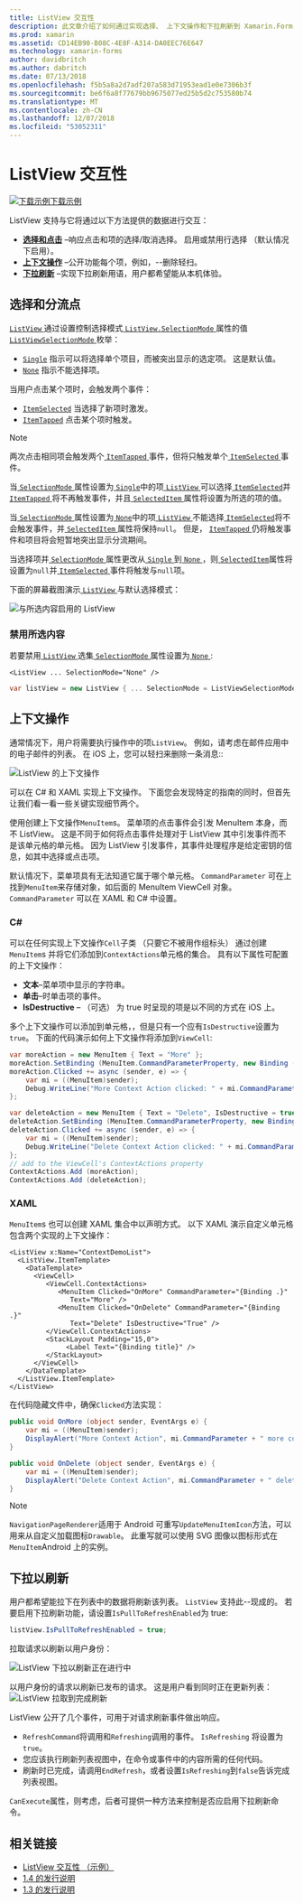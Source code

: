 ```yaml
---
title: ListView 交互性
description: 此文章介绍了如何通过实现选择、 上下文操作和下拉刷新到 Xamarin.Forms ListView 添加交互性。
ms.prod: xamarin
ms.assetid: CD14EB90-B08C-4E8F-A314-DA0EEC76E647
ms.technology: xamarin-forms
author: davidbritch
ms.author: dabritch
ms.date: 07/13/2018
ms.openlocfilehash: f5b5a8a2d7adf207a583d71953ead1e0e7306b3f
ms.sourcegitcommit: be6f6a8f77679bb9675077ed25b5d2c753580b74
ms.translationtype: MT
ms.contentlocale: zh-CN
ms.lasthandoff: 12/07/2018
ms.locfileid: "53052311"
---
```

# <a name="listview-interactivity"></a>ListView 交互性

[![下载示例](~/media/shared/download.png)下载示例](https://developer.xamarin.com/samples/xamarin-forms/UserInterface/ListView/interactivity)

ListView 支持与它将通过以下方法提供的数据进行交互：

- [**选择和点击**](#selectiontaps) &ndash;响应点击和项的选择/取消选择。 启用或禁用行选择 （默认情况下启用）。
- [**上下文操作**](#Context_Actions) &ndash;公开功能每个项，例如，--删除轻扫。
- [**下拉刷新**](#Pull_to_Refresh) &ndash;实现下拉刷新用语，用户都希望能从本机体验。

<a name="selectiontaps" />

## <a name="selection--taps"></a>选择和分流点

[ `ListView` ](xref:Xamarin.Forms.ListView)通过设置控制选择模式[ `ListView.SelectionMode` ](xref:Xamarin.Forms.ListView.SelectionMode)属性的值[ `ListViewSelectionMode` ](xref:Xamarin.Forms.ListViewSelectionMode)枚举：

- [`Single`](xref:Xamarin.Forms.ListViewSelectionMode.Single) 指示可以将选择单个项目，而被突出显示的选定项。 这是默认值。
- [`None`](xref:Xamarin.Forms.ListViewSelectionMode.None) 指示不能选择项。

当用户点击某个项时，会触发两个事件：

- [`ItemSelected`](xref:Xamarin.Forms.ListView.ItemSelected) 当选择了新项时激发。
- [`ItemTapped`](xref:Xamarin.Forms.ListView.ItemTapped) 点击某个项时触发。

> [!NOTE]
> 两次点击相同项会触发两个[ `ItemTapped` ](xref:Xamarin.Forms.ListView.ItemTapped)事件，但将只触发单个[ `ItemSelected` ](xref:Xamarin.Forms.ListView.ItemSelected)事件。

当[ `SelectionMode` ](xref:Xamarin.Forms.ListView.SelectionMode)属性设置为[ `Single`](xref:Xamarin.Forms.ListViewSelectionMode.Single)中的项[ `ListView` ](xref:Xamarin.Forms.ListView)可以选择[ `ItemSelected`](xref:Xamarin.Forms.ListView.ItemSelected)并[ `ItemTapped` ](xref:Xamarin.Forms.ListView.ItemTapped)将不再触发事件，并且[ `SelectedItem` ](xref:Xamarin.Forms.ListView.SelectedItem)属性将设置为所选的项的值。

当[ `SelectionMode` ](xref:Xamarin.Forms.ListView.SelectionMode)属性设置为[ `None`](xref:Xamarin.Forms.ListViewSelectionMode.None)中的项[ `ListView` ](xref:Xamarin.Forms.ListView)不能选择[ `ItemSelected`](xref:Xamarin.Forms.ListView.ItemSelected)将不会触发事件，并[ `SelectedItem` ](xref:Xamarin.Forms.ListView.SelectedItem)属性将保持`null`。 但是， [ `ItemTapped` ](xref:Xamarin.Forms.ListView.ItemTapped)仍将触发事件和项目将会短暂地突出显示分流期间。

当选择项并[ `SelectionMode` ](xref:Xamarin.Forms.ListView.SelectionMode)属性更改从[ `Single` ](xref:Xamarin.Forms.ListViewSelectionMode.Single)到[ `None` ](xref:Xamarin.Forms.ListViewSelectionMode.None)，则[ `SelectedItem`](xref:Xamarin.Forms.ListView.SelectedItem)属性将设置为`null`并[ `ItemSelected` ](xref:Xamarin.Forms.ListView.ItemSelected)事件将触发与`null`项。

下面的屏幕截图演示[ `ListView` ](xref:Xamarin.Forms.ListView)与默认选择模式：

![](interactivity-images/selection-default.png "与所选内容启用的 ListView")

### <a name="disabling-selection"></a>禁用所选内容

若要禁用[ `ListView` ](xref:Xamarin.Forms.ListView)选集[ `SelectionMode` ](xref:Xamarin.Forms.ListView.SelectionMode)属性设置为[ `None` ](xref:Xamarin.Forms.ListViewSelectionMode.None):

```xaml
<ListView ... SelectionMode="None" />
```

```csharp
var listView = new ListView { ... SelectionMode = ListViewSelectionMode.None };
```

<a name="Context_Actions" />

## <a name="context-actions"></a>上下文操作
通常情况下，用户将需要执行操作中的项`ListView`。 例如，请考虑在邮件应用中的电子邮件的列表。 在 iOS 上，您可以轻扫来删除一条消息::

![](interactivity-images/context-default.png "ListView 的上下文操作")

可以在 C# 和 XAML 实现上下文操作。 下面您会发现特定的指南的同时，但首先让我们看一看一些关键实现细节两个。

使用创建上下文操作`MenuItem`s。 菜单项的点击事件会引发 MenuItem 本身，而不 ListView。 这是不同于如何将点击事件处理对于 ListView 其中引发事件而不是该单元格的单元格。 因为 ListView 引发事件，其事件处理程序是给定密钥的信息，如其中选择或点击项。

默认情况下，菜单项具有无法知道它属于哪个单元格。 `CommandParameter` 可在上找到`MenuItem`来存储对象，如后面的 MenuItem ViewCell 对象。 `CommandParameter` 可以在 XAML 和 C# 中设置。

### <a name="c"></a>C#  

可以在任何实现上下文操作`Cell`子类 （只要它不被用作组标头） 通过创建`MenuItem`s 并将它们添加到`ContextActions`单元格的集合。 具有以下属性可配置的上下文操作：

* **文本**&ndash;菜单项中显示的字符串。
* **单击**&ndash;时单击项的事件。
* **IsDestructive** &ndash; （可选） 为 true 时呈现的项是以不同的方式在 iOS 上。

多个上下文操作可以添加到单元格，，但是只有一个应有`IsDestructive`设置为`true`。 下面的代码演示如何上下文操作将添加到`ViewCell`:

```csharp
var moreAction = new MenuItem { Text = "More" };
moreAction.SetBinding (MenuItem.CommandParameterProperty, new Binding ("."));
moreAction.Clicked += async (sender, e) => {
    var mi = ((MenuItem)sender);
    Debug.WriteLine("More Context Action clicked: " + mi.CommandParameter);
};

var deleteAction = new MenuItem { Text = "Delete", IsDestructive = true }; // red background
deleteAction.SetBinding (MenuItem.CommandParameterProperty, new Binding ("."));
deleteAction.Clicked += async (sender, e) => {
    var mi = ((MenuItem)sender);
    Debug.WriteLine("Delete Context Action clicked: " + mi.CommandParameter);
};
// add to the ViewCell's ContextActions property
ContextActions.Add (moreAction);
ContextActions.Add (deleteAction);
```

### <a name="xaml"></a>XAML

`MenuItem`s 也可以创建 XAML 集合中以声明方式。 以下 XAML 演示自定义单元格包含两个实现的上下文操作：

```xaml
<ListView x:Name="ContextDemoList">
  <ListView.ItemTemplate>
    <DataTemplate>
      <ViewCell>
         <ViewCell.ContextActions>
            <MenuItem Clicked="OnMore" CommandParameter="{Binding .}"
               Text="More" />
            <MenuItem Clicked="OnDelete" CommandParameter="{Binding .}"
               Text="Delete" IsDestructive="True" />
         </ViewCell.ContextActions>
         <StackLayout Padding="15,0">
              <Label Text="{Binding title}" />
         </StackLayout>
      </ViewCell>
    </DataTemplate>
  </ListView.ItemTemplate>
</ListView>
```

在代码隐藏文件中，确保`Clicked`方法实现：

```csharp
public void OnMore (object sender, EventArgs e) {
    var mi = ((MenuItem)sender);
    DisplayAlert("More Context Action", mi.CommandParameter + " more context action", "OK");
}

public void OnDelete (object sender, EventArgs e) {
    var mi = ((MenuItem)sender);
    DisplayAlert("Delete Context Action", mi.CommandParameter + " delete context action", "OK");
}
```

> [!NOTE]
> `NavigationPageRenderer`适用于 Android 可重写`UpdateMenuItemIcon`方法，可以用来从自定义加载图标`Drawable`。 此重写就可以使用 SVG 图像以图标形式在`MenuItem`Android 上的实例。

<a name="Pull_to_Refresh" />

## <a name="pull-to-refresh"></a>下拉以刷新
用户都希望能拉下在列表中的数据将刷新该列表。 `ListView` 支持此--现成的。 若要启用下拉刷新功能，请设置`IsPullToRefreshEnabled`为 true:

```csharp
listView.IsPullToRefreshEnabled = true;
```

拉取请求以刷新以用户身份：

![](interactivity-images/refresh-start.png "ListView 下拉以刷新正在进行中")

以用户身份的请求以刷新已发布的请求。 这是用户看到同时正在更新列表： ![](interactivity-images/refresh-in-progress.png "ListView 拉取到完成刷新")

ListView 公开了几个事件，可用于对请求刷新事件做出响应。

-  `RefreshCommand`将调用和`Refreshing`调用的事件。 `IsRefreshing` 将设置为`true`。
-  您应该执行刷新列表视图中，在命令或事件中的内容所需的任何代码。
-  刷新时已完成，请调用`EndRefresh`，或者设置`IsRefreshing`到`false`告诉完成列表视图。

`CanExecute`属性，则考虑，后者可提供一种方法来控制是否应启用下拉刷新命令。



## <a name="related-links"></a>相关链接

- [ListView 交互性 （示例）](https://developer.xamarin.com/samples/xamarin-forms/UserInterface/ListView/interactivity)
- [1.4 的发行说明](http://forums.xamarin.com/discussion/35451/xamarin-forms-1-4-0-released/)
- [1.3 的发行说明](http://forums.xamarin.com/discussion/29934/xamarin-forms-1-3-0-released/)
